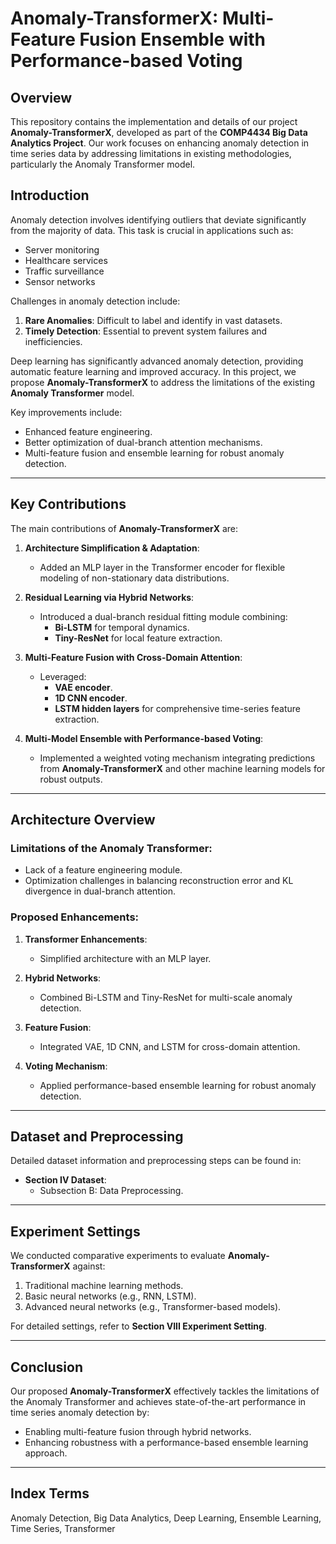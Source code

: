 # Anomaly-TransformerX: Multi-Feature Fusion Ensemble with Performance-based Voting

## Overview
This repository contains the implementation and details of our project **Anomaly-TransformerX**, developed as part of the **COMP4434 Big Data Analytics Project**. Our work focuses on enhancing anomaly detection in time series data by addressing limitations in existing methodologies, particularly the Anomaly Transformer model. 

## Introduction
Anomaly detection involves identifying outliers that deviate significantly from the majority of data. This task is crucial in applications such as:
- Server monitoring
- Healthcare services
- Traffic surveillance
- Sensor networks

Challenges in anomaly detection include:
1. **Rare Anomalies**: Difficult to label and identify in vast datasets.
2. **Timely Detection**: Essential to prevent system failures and inefficiencies.

Deep learning has significantly advanced anomaly detection, providing automatic feature learning and improved accuracy. In this project, we propose **Anomaly-TransformerX** to address the limitations of the existing **Anomaly Transformer** model. 

Key improvements include:
- Enhanced feature engineering.
- Better optimization of dual-branch attention mechanisms.
- Multi-feature fusion and ensemble learning for robust anomaly detection.

---

## Key Contributions
The main contributions of **Anomaly-TransformerX** are:
1. **Architecture Simplification & Adaptation**:
   - Added an MLP layer in the Transformer encoder for flexible modeling of non-stationary data distributions.
   
2. **Residual Learning via Hybrid Networks**:
   - Introduced a dual-branch residual fitting module combining:
     - **Bi-LSTM** for temporal dynamics.
     - **Tiny-ResNet** for local feature extraction.

3. **Multi-Feature Fusion with Cross-Domain Attention**:
   - Leveraged:
     - **VAE encoder**.
     - **1D CNN encoder**.
     - **LSTM hidden layers** for comprehensive time-series feature extraction.

4. **Multi-Model Ensemble with Performance-based Voting**:
   - Implemented a weighted voting mechanism integrating predictions from **Anomaly-TransformerX** and other machine learning models for robust outputs.

---

## Architecture Overview
### Limitations of the Anomaly Transformer:
- Lack of a feature engineering module.
- Optimization challenges in balancing reconstruction error and KL divergence in dual-branch attention.

### Proposed Enhancements:
1. **Transformer Enhancements**:
   - Simplified architecture with an MLP layer.
   
2. **Hybrid Networks**:
   - Combined Bi-LSTM and Tiny-ResNet for multi-scale anomaly detection.

3. **Feature Fusion**:
   - Integrated VAE, 1D CNN, and LSTM for cross-domain attention.

4. **Voting Mechanism**:
   - Applied performance-based ensemble learning for robust anomaly detection.

---

## Dataset and Preprocessing
Detailed dataset information and preprocessing steps can be found in:
- **Section IV Dataset**:
  - Subsection B: Data Preprocessing.

---

## Experiment Settings
We conducted comparative experiments to evaluate **Anomaly-TransformerX** against:
1. Traditional machine learning methods.
2. Basic neural networks (e.g., RNN, LSTM).
3. Advanced neural networks (e.g., Transformer-based models).

For detailed settings, refer to **Section VIII Experiment Setting**.

---

## Conclusion
Our proposed **Anomaly-TransformerX** effectively tackles the limitations of the Anomaly Transformer and achieves state-of-the-art performance in time series anomaly detection by:
- Enabling multi-feature fusion through hybrid networks.
- Enhancing robustness with a performance-based ensemble learning approach.

---

## Index Terms
Anomaly Detection, Big Data Analytics, Deep Learning, Ensemble Learning, Time Series, Transformer
